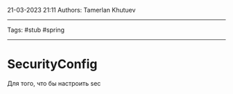21-03-2023
21:11
Authors: Tamerlan Khutuev
***
Tags: #stub #spring
***
# SecurityConfig

Для того, что бы настроить sec

